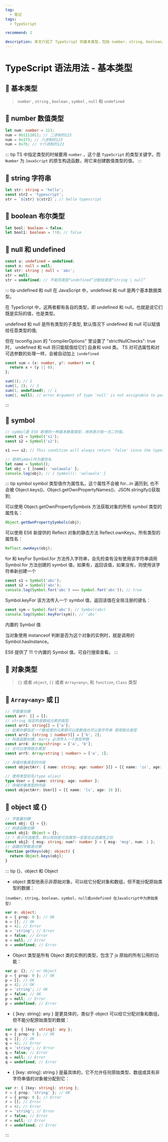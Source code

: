 ```yaml
---
tag:
  - 笔记
tags:
  - TypeScript

recommend: 2

description: 本文介绍了 TypeScript 的基本类型，包括 number、string、boolean、symbol、null、undefined 及对象类型（如数组、对象等），并通过示例代码详细说明了各类型的用法和注意事项，帮助理解类型系统的基础知识。
---
```


# TypeScript 语法用法 - 基本类型

## 🎄 基本类型

> `number` , `string` , `boolean` , `symbol` , `null` 和 `undefined`

## 🎄 number 数值类型

```ts
let num: number = 123;
num = 0b1111011; // 二进制的123
num = 0o173; // 八进制的123
num = 0x7b; // 十六进制的123
```

::: tip
TS 中指定类型的时候要用 `number` ，这个是 `TypeScript` 的类型关键字。而 `Number` 为 `JavaScript` 的原生构造函数，用它来创建数值类型的值。
:::

## 🎄 string 字符串

```ts
let str: string = 'hello';
const str2 = 'typescript';
str = `${str} ${str2}`; // hello typescript
```

## 🎄 boolean 布尔类型

```ts
let bool: boolean = false;
let bool1: boolean = !!0; // false
```

## 🎄 null 和 undefined

```ts
const u: undefined = undefined;
const n: null = null;
let str: string | null = 'abc';
str = null;
str = undefined; // 不能将类型“undefined”分配给类型“string | null”
```

::: tip undefined 和 null
在 JavaScript 中，undefined 和 null 是两个基本数据类型。

在 TypeScript 中，这两者都有各自的类型，即 undefined 和 null，也就是说它们既是实际的值，也是类型。

undefined 和 null 是所有类型的子类型, 默认情况下 undefined 和 null 可以赋值给任意类型的值;

但在 tsconfig.json 的 "compilerOptions" 里设置了 "strictNullChecks": true 时，
undefined 和 null 将只能赋值给它们 自身和 void 类。
TS 对可选属性和对可选参数的处理一样，会被自动加上 `|undefined`

```ts
const sum = (x: number, y?: number) => {
  return x + (y || 0);
};

sum(1); // 1
sum(1, 2); // 3
sum(1, undefined); // 1
sum(1, null); // error Argument of type 'null' is not assignable to parameter of type 'number | undefined'
```

:::

## 🎄 symbol

```ts
// symbol是 ES6 新增的一种基本数据类型，用来表示独一无二的值。
const s1 = Symbol('s1');
const s2 = Symbol('s2');

s1 === s2; // This condition will always return 'false' since the types 'typeof s1' and 'typeof s2' have no overlap.

// 使用Symbol作为属性名
let name = Symbol();
let obj = { [name]: 'walawala' };
console.log(obj); // { Symbol(): 'walawala' }
```

::: tip symbol
symbol 类型值作为属性名，这个属性不会被 for…in 遍历到,
也不会被 Object.keys()、Object.getOwnPropertyNames()、JSON.stringify()获取到;

可以使用 Object.getOwnPropertySymbols 方法获取对象的所有 symbol 类型的属性名：

```ts
Object.getOwnPropertySymbols(obj);
```

可以使用 ES6 新提供的 Reflect 对象的静态方法 Reflect.ownKeys，所有类型的属性名：

```ts
Reflect.ownKeys(obj);
```

for 和 keyFor
Symbol.for 方法传入字符串，会先检查有没有使用该字符串调用 Symbol.for 方法创建的 symbol 值，如果有，返回该值，如果没有，则使用该字符串新创建一个

```ts
const s1 = Symbol('abc');
const s2 = Symbol('abc');
console.log(Symbol.for('abc') === Symbol.for('abc')); // true
```

Symbol.keyFor 该方法传入一个 symbol 值，返回该值在全局注册的键名：

```ts
const sym = Symbol.for('abc'); // Symbol(abc)
console.log(Symbol.keyFor(sym)); // 'abc'
```

内置的 Symbol 值

当对象使用 instanceof 判断是否为这个对象的实例时，就是调用的 Symbol.hasInstance。

ES6 提供了 11 个内置的 Symbol 值，可自行搜索查看。
:::

## 🎄 对象类型

> `{}` 或者 `object`, `[]` 或者 `Array<any>`, 和 `function`, `Class` 类型

## 🎄 `Array<any>` 或 []

```ts
// 字面量创建
const arr: [] = [];
// string 指定的是数组元素的类型
const arr1: string[] = ['a'];
// 如果你要指定一个数组里的元素既可以是数值也可以是字符串 使用联合类型
const arr2: (string | number)[] = ['b', 2];
// 构造函数创建, Aarry 必须传入一个类型参数
const arr4: Array<string> = ['a', 'b'];
// 也可以使用联合类型
const arr5: Array<string | number> = ['a', 1];

// 存储对象类型的内容
const objectArr: { name: string; age: number }[] = [{ name: 'zs', age: 18 }];

// 使用类型别名(type alias)
type User = { name: string; age: number };
// 存储对象类型的内容
const objectArr: User[] = [{ name: 'ls', age: 18 }];
```

## 🎄 object 或 {}

```ts
// 字面量创建
const obj: {} = {};
// 构造函数创建
const obj1: Object = {};
// ? 表示可选属性，默认规则是可选属性一定是在必选属性之后
const obj2: { msg: string; num?: number } = { msg: 'msg', num: 1 };
// 函数的参数是对象
function getKeys(obj: object) {
  return Object.keys(obj);
}
```

::: tip {}、object 和 Object

- object 类型他表示非原始对象，可以给它分配对象和数组，但不能分配原始类型的数据：

`(number，string，boolean，symbol，null或undefined 在JavaScript中为原始类型)`

```ts
var o: object;
o = { prop: 0 }; // OK
o = []; // OK
o = 42; // Error
o = 'string'; // Error
o = false; // Error
o = null; // Error
o = undefined; // Error
```

- Object 类型是所有 Object 类的实例的类型，包含了 js 原始的所有公用的功能：

```ts
var p: {}; // or Object
p = { prop: 0 }; // OK
p = []; // OK
p = 42; // OK
p = 'string'; // OK
p = false; // OK
p = null; // Error
p = undefined; // Error
```

- { [key: string]: any } 是更具体的，类似于 object
  可以给它分配对象和数组，但不能分配原始类型的数据：

```ts
var q: { [key: string]: any };
q = { prop: 0 }; // OK
q = []; // OK
q = 42; // Error
q = 'string'; // Error
q = false; // Error
q = null; // Error
q = undefined; // Error
```

- { [key: string]: string } 是最具体的，它不允许任何原始类型、数组或具有非字符串值的对象被分配到它：

```ts
var r: { [key: string]: string };
r = { prop: 'string' }; // OK
r = { prop: 0 }; // Error
r = []; // Error
r = 42; // Error
r = 'string'; // Error
r = false; // Error
r = null; // Error
r = undefined; // Error
```

:::
